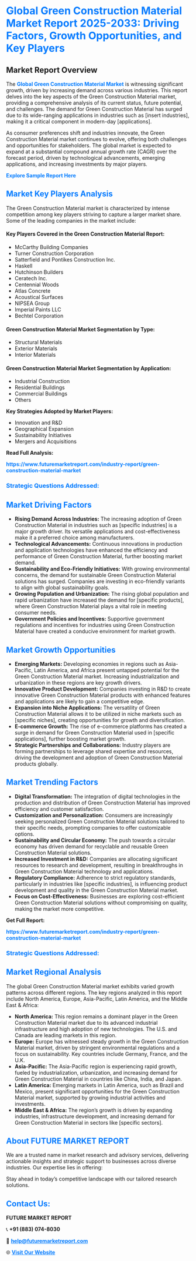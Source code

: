 <h1 style="color: #007BFF;">Global Green Construction Material Market Report 2025-2033: Driving Factors, Growth Opportunities, and Key Players</h1>

<section id="overview">
<h2>Market Report Overview</h2>
<p>The <a href="https://www.futuremarketreport.com/industry-report/green-construction-material-market" style="color: #007BFF; text-decoration: none;"><strong>Global Green Construction Material Market</strong></a> is witnessing significant growth, driven by increasing demand across various industries. This report delves into the key aspects of the Green Construction Material market, providing a comprehensive analysis of its current status, future potential, and challenges. The demand for Green Construction Material has surged due to its wide-ranging applications in industries such as [insert industries], making it a critical component in modern-day [applications].</p>
<p>As consumer preferences shift and industries innovate, the Green Construction Material market continues to evolve, offering both challenges and opportunities for stakeholders. The global market is expected to expand at a substantial compound annual growth rate (CAGR) over the forecast period, driven by technological advancements, emerging applications, and increasing investments by major players.</p>
</section>

<section id="overview">
<p><a href="https://www.futuremarketreport.com/request-sample/reportId=55553" style="color: #007BFF; text-decoration: none;"><strong>Explore Sample Report Here</strong></a></p>
</section>

<section id="key-players">
<h2 style="color: #007BFF;">Market Key Players Analysis</h2>
<p>The Green Construction Material market is characterized by intense competition among key players striving to capture a larger market share. Some of the leading companies in the market include:</p>
<h4>Key Players Covered in the Green Construction Material Report:</h4>
<ul><li>McCarthy Building Companies</li><li>Turner Construction Corporation</li><li>Satterfield and Pontikes Construction Inc.</li><li>Haskell</li><li>Hutchinson Builders</li><li>Ceratech Inc.</li><li>Centennial Woods</li><li>Atlas Concrete</li><li>Acoustical Surfaces</li><li>NIPSEA Group</li><li>Imperial Paints LLC</li><li>Bechtel Corporation</li></ul>
<h4>Green Construction Material Market Segmentation by Type:</h4>
<ul><li>Structural Materials</li><li>Exterior Materials</li><li>Interior Materials</li></ul>

<h4>Green Construction Material Market Segmentation by Application:</h4>
<ul><li>Industrial Construction</li><li>Residential Buildings</li><li>Commercial Buildings</li><li>Others</li></ul>
<p><strong>Key Strategies Adopted by Market Players:</strong></p>
<ul>
<li>Innovation and R&D</li>
<li>Geographical Expansion</li>
<li>Sustainability Initiatives</li>
<li>Mergers and Acquisitions</li>
</ul>
</section>

<section>
<p><strong>Read Full Analysis: </strong></p><a href="https://www.futuremarketreport.com/industry-report/green-construction-material-market" style="color: #007BFF; text-decoration: none;"><strong>https://www.futuremarketreport.com/industry-report/green-construction-material-market</strong></a>
<h3 style="color: #007BFF;">Strategic Questions Addressed:</h3>
</section>

<section id="driving-factors">
<h2 style="color: #007BFF;">Market Driving Factors</h2>
<ul>
<li><strong>Rising Demand Across Industries:</strong> The increasing adoption of Green Construction Material in industries such as [specific industries] is a major growth driver. Its versatile applications and cost-effectiveness make it a preferred choice among manufacturers.</li>
<li><strong>Technological Advancements:</strong> Continuous innovations in production and application technologies have enhanced the efficiency and performance of Green Construction Material, further boosting market demand.</li>
<li><strong>Sustainability and Eco-Friendly Initiatives:</strong> With growing environmental concerns, the demand for sustainable Green Construction Material solutions has surged. Companies are investing in eco-friendly variants to align with global sustainability goals.</li>
<li><strong>Growing Population and Urbanization:</strong> The rising global population and rapid urbanization have increased the demand for [specific products], where Green Construction Material plays a vital role in meeting consumer needs.</li>
<li><strong>Government Policies and Incentives:</strong> Supportive government regulations and incentives for industries using Green Construction Material have created a conducive environment for market growth.</li>
</ul>
</section>

<section id="growth-opportunities">
<h2 style="color: #007BFF;">Market Growth Opportunities</h2>
<ul>
<li><strong>Emerging Markets:</strong> Developing economies in regions such as Asia-Pacific, Latin America, and Africa present untapped potential for the Green Construction Material market. Increasing industrialization and urbanization in these regions are key growth drivers.</li>
<li><strong>Innovative Product Development:</strong> Companies investing in R&D to create innovative Green Construction Material products with enhanced features and applications are likely to gain a competitive edge.</li>
<li><strong>Expansion into Niche Applications:</strong> The versatility of Green Construction Material allows it to be utilized in niche markets such as [specific niches], creating opportunities for growth and diversification.</li>
<li><strong>E-commerce Growth:</strong> The rise of e-commerce platforms has created a surge in demand for Green Construction Material used in [specific applications], further boosting market growth.</li>
<li><strong>Strategic Partnerships and Collaborations:</strong> Industry players are forming partnerships to leverage shared expertise and resources, driving the development and adoption of Green Construction Material products globally.</li>
</ul>
</section>

<section id="trending-factors">
<h2 style="color: #007BFF;">Market Trending Factors</h2>
<ul>
<li><strong>Digital Transformation:</strong> The integration of digital technologies in the production and distribution of Green Construction Material has improved efficiency and customer satisfaction.</li>
<li><strong>Customization and Personalization:</strong> Consumers are increasingly seeking personalized Green Construction Material solutions tailored to their specific needs, prompting companies to offer customizable options.</li>
<li><strong>Sustainability and Circular Economy:</strong> The push towards a circular economy has driven demand for recyclable and reusable Green Construction Material solutions.</li>
<li><strong>Increased Investment in R&D:</strong> Companies are allocating significant resources to research and development, resulting in breakthroughs in Green Construction Material technology and applications.</li>
<li><strong>Regulatory Compliance:</strong> Adherence to strict regulatory standards, particularly in industries like [specific industries], is influencing product development and quality in the Green Construction Material market.</li>
<li><strong>Focus on Cost-Effectiveness:</strong> Businesses are exploring cost-efficient Green Construction Material solutions without compromising on quality, making the market more competitive.</li>
</ul>
</section>

<section>
<p><strong>Get Full Report: </strong></p><a href="https://www.futuremarketreport.com/industry-report/green-construction-material-market" style="color: #007BFF; text-decoration: none;"><strong>https://www.futuremarketreport.com/industry-report/green-construction-material-market</strong></a>
<h3 style="color: #007BFF;">Strategic Questions Addressed:</h3>
</section>


<section id="regional-analysis">
<h2 style="color: #007BFF;">Market Regional Analysis</h2>
<p>The global Green Construction Material market exhibits varied growth patterns across different regions. The key regions analyzed in this report include North America, Europe, Asia-Pacific, Latin America, and the Middle East & Africa:</p>
<ul>
<li><strong>North America:</strong> This region remains a dominant player in the Green Construction Material market due to its advanced industrial infrastructure and high adoption of new technologies. The U.S. and Canada are leading markets in this region.</li>
<li><strong>Europe:</strong> Europe has witnessed steady growth in the Green Construction Material market, driven by stringent environmental regulations and a focus on sustainability. Key countries include Germany, France, and the U.K.</li>
<li><strong>Asia-Pacific:</strong> The Asia-Pacific region is experiencing rapid growth, fueled by industrialization, urbanization, and increasing demand for Green Construction Material in countries like China, India, and Japan.</li>
<li><strong>Latin America:</strong> Emerging markets in Latin America, such as Brazil and Mexico, present significant opportunities for the Green Construction Material market, supported by growing industrial activities and investments.</li>
<li><strong>Middle East & Africa:</strong> The region’s growth is driven by expanding industries, infrastructure development, and increasing demand for Green Construction Material in sectors like [specific sectors].</li>
</ul>
</section>

<footer>
<h2 style="color: #007BFF;">About FUTURE MARKET REPORT</h2>
<p>We are a trusted name in market research and advisory services, delivering actionable insights and strategic support to businesses across diverse industries. Our expertise lies in offering:</p>

<p>Stay ahead in today’s competitive landscape with our tailored research solutions.</p>

<h2 style="color: #007BFF;">Contact Us:</h2>
<p><strong>FUTURE MARKET REPORT</strong></p>
<p>📞 <strong>+91 (883) 074-8030</strong></p>
<p>📧 <strong><a href="mailto:help@futuremarketreport.com" style="color: #007BFF;">help@futuremarketreport.com</a></strong></p>
<p>🌐 <strong><a href="https://www.futuremarketreport.com/" style="color: #007BFF;">Visit Our Website</a></strong></p>
</footer>